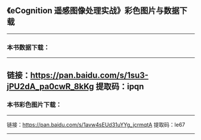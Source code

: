 ## 《eCognition 遥感图像处理实战》彩色图片与数据下载
----------------------------------------------------------
### 本书数据下载：
---------------------------------------------------------
链接：https://pan.baidu.com/s/1su3-jPU2dA_pa0cwR_8kKg 
提取码：ipqn
---------------------------------------------------------
### 本书彩色图片下载：
--------------------------------------------------------
链接：https://pan.baidu.com/s/1avw4sEUd31uYYg_jcrmqtA 
提取码：le67

---------------------------------------------------------
